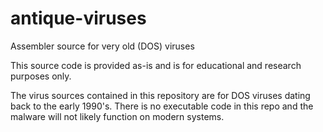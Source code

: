 # antique-viruses
Assembler source for very old (DOS) viruses

This source code is provided as-is and is for educational and research purposes only.

The virus sources contained in this repository are for DOS viruses dating back to the 
early 1990's. There is no executable code in this repo and the malware will not likely
function on modern systems. 
